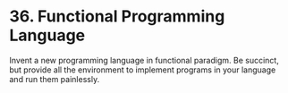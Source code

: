 # 36. Functional Programming Language

Invent a new programming language in functional paradigm. Be succinct, but provide all the environment to implement programs in your language and run them painlessly.

